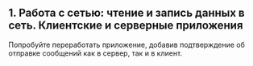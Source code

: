 ## 1. Работа с сетью: чтение и запись данных в сеть. Клиентские и серверные приложения
Попробуйте переработать приложение, добавив подтверждение об отправке сообщений как в сервер, так и в клиент.